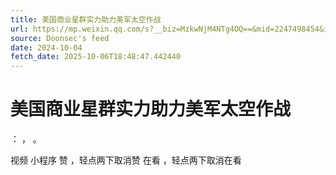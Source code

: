 ```yaml
---
title: 美国商业星群实力助力美军太空作战
url: https://mp.weixin.qq.com/s?__biz=MzkwNjM4NTg4OQ==&mid=2247498454&idx=1&sn=e68542e188e409da9569bac08c415d88
source: Doonsec's feed
date: 2024-10-04
fetch_date: 2025-10-06T18:48:47.442440
---
```


# 美国商业星群实力助力美军太空作战

：
，
。

视频
小程序
赞
，轻点两下取消赞
在看
，轻点两下取消在看